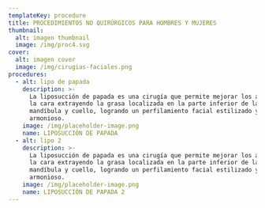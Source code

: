 ```yaml
---
templateKey: procedure
title: PROCEDIMIENTOS NO QUIRÚRGICOS PARA HOMBRES Y MUJERES
thumbnail:
  alt: imagen thumbnail
  image: /img/proc4.svg
cover:
  alt: imagen cover
  image: /img/cirugias-faciales.png
procedures:
  - alt: lipo de papada
    description: >-
      La liposucción de papada es una cirugía que permite mejorar los ángulos de
      la cara extrayendo la grasa localizada en la parte inferior de la
      mandíbula y cuello, logrando un perfilamiento facial estilizado y
      armonioso.
    image: /img/placeholder-image.png
    name: LIPOSUCCIÓN DE PAPADA
  - alt: lipo 2
    description: >-
      La liposucción de papada es una cirugía que permite mejorar los ángulos de
      la cara extrayendo la grasa localizada en la parte inferior de la
      mandíbula y cuello, logrando un perfilamiento facial estilizado y
      armonioso.
    image: /img/placeholder-image.png
    name: LIPOSUCCIÓN DE PAPADA 2
---
```


